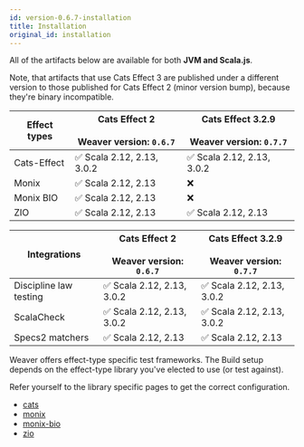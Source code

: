 ```yaml
---
id: version-0.6.7-installation
title: Installation
original_id: installation
---
```


All of the artifacts below are available for both **JVM and Scala.js**.

Note, that artifacts that use Cats Effect 3 are published under a different version to those published for Cats Effect 2 (minor version bump), because they're binary incompatible.

|Effect types|Cats Effect 2 <br/><br/> Weaver version: `0.6.7`|Cats Effect 3.2.9 <br/><br/> Weaver version: `0.7.7`|
|---|---|---|
|Cats-Effect|✅ Scala 2.12, 2.13, 3.0.2|✅ Scala 2.12, 2.13, 3.0.2|
|Monix|✅ Scala 2.12, 2.13|❌|
|Monix BIO|✅ Scala 2.12, 2.13|❌|
|ZIO|✅ Scala 2.12, 2.13|✅ Scala 2.12, 2.13|

|Integrations|Cats Effect 2 <br/><br/> Weaver version: `0.6.7`|Cats Effect 3.2.9 <br/><br/> Weaver version: `0.7.7`|
|---|---|---|
|Discipline law testing|✅ Scala 2.12, 2.13, 3.0.2|✅ Scala 2.12, 2.13, 3.0.2|
|ScalaCheck|✅ Scala 2.12, 2.13, 3.0.2|✅ Scala 2.12, 2.13, 3.0.2|
|Specs2 matchers|✅ Scala 2.12, 2.13|✅ Scala 2.12, 2.13|


Weaver offers effect-type specific test frameworks. The Build setup depends on
the effect-type library you've elected to use (or test against).

Refer yourself to the library specific pages to get the correct configuration.

- [cats](cats_effect_usage.md)
- [monix](monix_usage.md)
- [monix-bio](monix_bio_usage.md)
- [zio](zio_usage.md)
